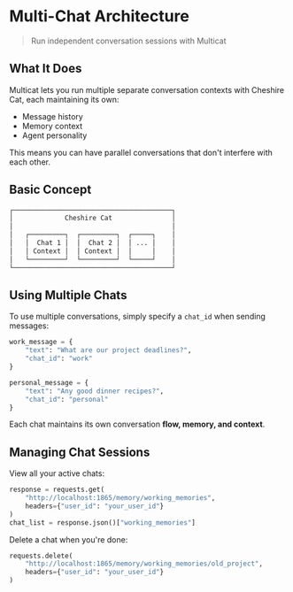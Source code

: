 # Multi-Chat Architecture

> Run independent conversation sessions with Multicat

## What It Does

Multicat lets you run multiple separate conversation contexts with Cheshire Cat, each maintaining its own:

- Message history
- Memory context
- Agent personality

This means you can have parallel conversations that don't interfere with each other.

## Basic Concept

```markdown
┌────────────────────────────────────────┐
│             Cheshire Cat               │
│                                        │
│   ┌─────────┐  ┌─────────┐  ┌─────┐    │
│   │  Chat 1 │  │  Chat 2 │  │ ... │    │
│   │ Context │  │ Context │  │     │    │
│   └─────────┘  └─────────┘  └─────┘    │
└────────────────────────────────────────┘
```

## Using Multiple Chats

To use multiple conversations, simply specify a `chat_id` when sending messages:

```python
work_message = {
    "text": "What are our project deadlines?",
    "chat_id": "work"
}

personal_message = {
    "text": "Any good dinner recipes?",
    "chat_id": "personal"
}
```

Each chat maintains its own conversation **flow, memory, and context**.

## Managing Chat Sessions

View all your active chats:

```python
response = requests.get(
    "http://localhost:1865/memory/working_memories",
    headers={"user_id": "your_user_id"}
)
chat_list = response.json()["working_memories"]
```

Delete a chat when you're done:

```python
requests.delete(
    "http://localhost:1865/memory/working_memories/old_project",
    headers={"user_id": "your_user_id"}
)
```
